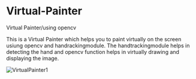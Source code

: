 # Virtual-Painter
Virtual Painter/using opencv

This is a Virtual Painter which helps you to paint virtually on the screen usiung opencv and handrackingmodule. The handtrackingmodule helps in detecting the hand and opencv function helps in virtually drawing and displaying the image.



![VirtualPainter1](https://github.com/user-attachments/assets/e322ad4b-7cdf-4271-9e26-b887fc7ab0f7)

